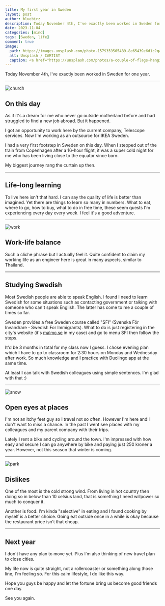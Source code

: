 ```yaml
---
title: My first year in Sweden
layout: post
author: bluebirz
description: Today November 4th, I've exactly been worked in Sweden for one year.
date: 2023-11-04
categories: [mind]
tags: [Sweden, life]
comment: true
image:
  path: https://images.unsplash.com/photo-1579359565489-8e65439e6d1c?q=80&w=2070&auto=format&fit=crop&ixlib=rb-4.0.3&ixid=M3wxMjA3fDB8MHxwaG90by1wYWdlfHx8fGVufDB8fHx8fA%3D%3D
  alt: Unsplash / CARTIST 
  caption: <a href="https://unsplash.com/photos/a-couple-of-flags-hanging-from-the-side-of-a-building-XZEKYfPI6S8">Unsplash / CARTIST</a>
---
```


Today November 4th, I've exactly been worked in Sweden for one year.

---

![church](https://bluebirzdotnet.s3.ap-southeast-1.amazonaws.com/1year-sweden/church.jpeg)

## On this day

As if it's a dream for me who never go outside motherland before and had struggled to find a new job abroad. But it happened.

I got an opportunity to work here by the current company, Telescope services. Now I'm working as an outsource for IKEA Sweden.

I had a very first footstep in Sweden on this day. When I stepped out of the train from Copenhagen after a 16-hour flight, it was a super cold night for me who has been living close to the equator since born.

My biggest journey rang the curtain up then.

---

## Life-long learning

To live here isn't that hard. I can say the quality of life is better than imagined. Yet there are things to learn so many in numbers. What to eat, where to go, how to buy, what to do in free time, these seem quests I'm experiencing every day every week. I feel it's a good adventure.

---

![work](https://bluebirzdotnet.s3.ap-southeast-1.amazonaws.com/1year-sweden/work.gif)

## Work-life balance

Such a cliche phrase but I actually feel it. Quite confident to claim my working life as an engineer here is great in many aspects, similar to Thailand.

---

## Studying Swedish

Most Swedish people are able to speak English. I found I need to learn Swedish for some situations such as contacting government or talking with someone who can't speak English. The latter has come to me a couple of times so far.

Sweden provides a free Sweden course called "SFI" (Svenska För Invandrare - Swedish For Immigrants). What to do is just registering in the city's website (it's [malmo.se](https://malmo.se/) in my case) and go to menu SFI then follow the steps.

It'd be 3 months in total for my class now I guess. I chose evening plan which I have to go to classroom for 2:30 hours on Monday and Wednesday after work. So much knowledge and I practice with Duolingo app at the same time.

At least I can talk with Swedish colleagues using simple sentences. I'm glad with that :)

---

![snow](https://bluebirzdotnet.s3.ap-southeast-1.amazonaws.com/1year-sweden/snow.jpeg)

## Open eyes at places

I'm not an itchy feet guy so I travel not so often. However I'm here and I don't want to miss a chance. In the past I went see places with my colleagues and my parent company with their trips.  

Lately I rent a bike and cycling around the town. I'm impressed with how easy and secure I can go anywhere by bike and paying just 250 kroner a year. However, not this season that winter is coming.

---

![park](https://bluebirzdotnet.s3.ap-southeast-1.amazonaws.com/1year-sweden/park.jpeg)

## Dislikes

One of the most is the cold strong wind. From living in hot country then doing so in below than 10 celsius land, that is something I need willpower so much to conquer it.

Another is food. I'm kinda "selective" in eating and I found cooking by myself is a better choice. Going eat outside once in a while is okay because the restaurant price isn't that cheap.

---

## Next year

I don't have any plan to move yet. Plus I'm also thinking of new travel plan to close cities.

My life now is quite straight, not a rollercoaster or something along those line, I'm feeling so. For this calm lifestyle, I do like this way.

Hope you guys be happy and let the fortune bring us become good friends one day.

See you again.
